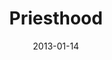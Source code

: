 ---
layout: media
category: media
series: "Saints & Scoundrels"
title: "Priesthood"
date: 2013-01-14
description: "Brian Tome talks about priesthood."
video: "https://s3.amazonaws.com/crossroadsvideomessages/saintsandscoundrels-02.mp4"
video-poster: "https://www.crossroads.net/uploadedfiles/saintsandscoundrels-02-still.jpg"
---